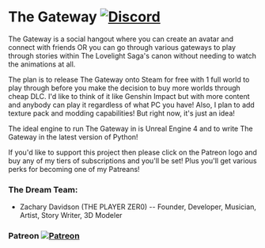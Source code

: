 # The Gateway [![Discord][discordImg]][discordLink]

 The Gateway is a social hangout where you can create an avatar and connect with friends OR you can go through various gateways to play through stories within  The Lovelight Saga's canon without needing to watch the animations at all.

 The plan is to release The Gateway onto Steam for free with 1 full world to play through before you make the decision to buy more worlds through cheap DLC. I'd like to think of it like Genshin Impact but with more content and anybody can play it regardless of what PC you have! Also, I plan to add texture pack and modding capabilities! But right now, it's just an idea!

 The ideal engine to run The Gateway in is Unreal Engine 4 and to write The Gateway in the latest version of Python!

If you'd like to support this project then please click on the Patreon logo and buy any of my tiers of subscriptions and you'll be set! Plus you'll get various perks for becoming one of my Patreans!

### The Dream Team:

* Zachary Davidson (THE PLAYER ZER0) -- Founder, Developer, Musician, Artist, Story Writer, 3D Modeler


### Patreon [![Patreon][PatreonLogo]][PatreonLink]

[discordImg]: https://img.shields.io/discord/775528645086543895.svg?logo=discord&logoWidth=18&colorB=7289DA&style=for-the-badge

[discordLink]: https://discord.gg/9fgW8jAaf6

[PatreonLogo]: https://cdn.theplayerzero.com/assets/imgs/github/PatreonLogo.png

[PatreonLink]: https://www.patreon.com/THEPLAYERZERO
